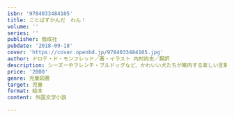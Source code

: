 ```yaml
---
isbn: '9784033484105'
title: ことばずかんだ　わん！
volume: ''
series: ''
publisher: 偕成社
pubdate: '2018-09-18'
cover: 'https://cover.openbd.jp/9784033484105.jpg'
author: ドロテ・ド・モンフレッド／著・イラスト 内村尚志／翻訳
description: シーズーやフレンチ・ブルドッグなど、かわいい犬たちが案内する楽しい言葉図鑑！　日常生活で役立つ言葉577語を収録。
price: '2000'
genre: 児童図書
target: 児童
format: 絵本
content: 外国文学小説

---
```

